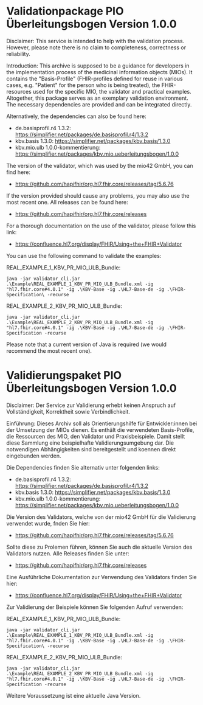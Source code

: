 # Validationpackage PIO Überleitungsbogen Version 1.0.0

Disclaimer: This service is intended to help with the validation process. However, please note there is no claim to completeness, correctness or reliability.

Introduction: This archive is supposed to be a guidance for developers in the implementation process of the medicinal information objects (MIOs). It contains the "Basis-Profile" (FHIR-profiles defined for reuse in various cases, e.g. "Patient" for the person who is being treated), the FHIR-resources used for the specific MIO, the validator and practical examples. Altogether, this package serves as an exemplary validation environment. The necessary dependencies are provided and can be integrated directly.

Alternatively, the dependencies can also be found here:

- de.basisprofil.r4 1.3.2: https://simplifier.net/packages/de.basisprofil.r4/1.3.2
- kbv.basis 1.3.0: https://simplifier.net/packages/kbv.basis/1.3.0
- kbv.mio.ulb 1.0.0-kommentierung: https://simplifier.net/packages/kbv.mio.ueberleitungsbogen/1.0.0

The version of the validator, which was used by the mio42 GmbH, you can find here:
- https://github.com/hapifhir/org.hl7.fhir.core/releases/tag/5.6.76

If the version provided should cause any problems, you may also use the most recent one. All releases can be found here:
- https://github.com/hapifhir/org.hl7.fhir.core/releases

For a thorough documentation on the use of the validator, please follow this link:
- https://confluence.hl7.org/display/FHIR/Using+the+FHIR+Validator

You can use the following command to validate the examples:

REAL_EXAMPLE_1_KBV_PR_MIO_ULB_Bundle:
```
java -jar validator_cli.jar .\Example\REAL_EXAMPLE_1_KBV_PR_MIO_ULB_Bundle.xml -ig "hl7.fhir.core#4.0.1" -ig .\KBV-Base -ig .\HL7-Base-de -ig .\FHIR-Specification\ -recurse

```
REAL_EXAMPLE_2_KBV_PR_MIO_ULB_Bundle:
```
java -jar validator_cli.jar .\Example\REAL_EXAMPLE_2_KBV_PR_MIO_ULB_Bundle.xml -ig "hl7.fhir.core#4.0.1" -ig .\KBV-Base -ig .\HL7-Base-de -ig .\FHIR-Specification -recurse
```

Please note that a current version of Java is required (we would recommend the most recent one).


# Validierungspaket PIO Überleitungsbogen Version 1.0.0

Disclaimer: 
Der Service zur Validierung erhebt keinen Anspruch auf Vollständigkeit, Korrektheit sowie Verbindlichkeit.

Einführung:
Dieses Archiv soll als Orientierungshilfe für Entwickler:innen bei der Umsetzung der MIOs dienen. 
Es enthält die verwendeten Basis-Profile, die Ressourcen des MIO, den Validator und Praxisbeispiele. Damit stellt diese Sammlung eine beispielhafte Validierungsumgebung dar. Die notwendigen Abhängigkeiten sind bereitgestellt und koennen direkt eingebunden werden.


Die Dependencies finden Sie alternativ unter folgenden links:

- de.basisprofil.r4 1.3.2: https://simplifier.net/packages/de.basisprofil.r4/1.3.2
- kbv.basis 1.3.0: https://simplifier.net/packages/kbv.basis/1.3.0
- kbv.mio.ulb 1.0.0-kommentierung: https://simplifier.net/packages/kbv.mio.ueberleitungsbogen/1.0.0


Die Version des Validators, welche von der mio42 GmbH für die Validierung verwendet wurde, fnden Sie hier:
- https://github.com/hapifhir/org.hl7.fhir.core/releases/tag/5.6.76

Sollte diese zu Prolemen führen, können Sie auch die aktuelle  Version des Validators nutzen. Alle Releases finden Sie unter: 
- https://github.com/hapifhir/org.hl7.fhir.core/releases

Eine Ausführliche Dokumentation zur Verwendung des Validators finden Sie hier:
- https://confluence.hl7.org/display/FHIR/Using+the+FHIR+Validator

Zur Validierung der Beispiele können Sie folgenden Aufruf verwenden:

REAL_EXAMPLE_1_KBV_PR_MIO_ULB_Bundle:
```
java -jar validator_cli.jar .\Example\REAL_EXAMPLE_1_KBV_PR_MIO_ULB_Bundle.xml -ig "hl7.fhir.core#4.0.1" -ig .\KBV-Base -ig .\HL7-Base-de -ig .\FHIR-Specification\ -recurse

```
REAL_EXAMPLE_2_KBV_PR_MIO_ULB_Bundle:
```
java -jar validator_cli.jar .\Example\REAL_EXAMPLE_2_KBV_PR_MIO_ULB_Bundle.xml -ig "hl7.fhir.core#4.0.1" -ig .\KBV-Base -ig .\HL7-Base-de -ig .\FHIR-Specification -recurse
```

Weitere Voraussetzung ist eine aktuelle Java Version.